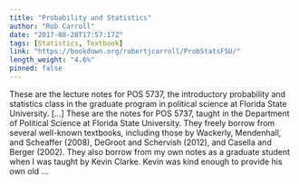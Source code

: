 ```yaml
---
title: "Probability and Statistics"
author: "Rob Carroll"
date: "2017-08-28T17:57:17Z"
tags: [Statistics, Textbook]
link: "https://bookdown.org/robertjcarroll/ProbStatsFSU/"
length_weight: "4.6%"
pinned: false
---
```


These are the lecture notes for POS 5737, the introductory probability and statistics class in the graduate program in political science at Florida State University. [...] These are the notes for POS 5737, taught in the Department of Political Science at Florida State University. They freely borrow from several well-known textbooks, including those by Wackerly, Mendenhall, and Scheaffer (2008), DeGroot and Schervish (2012), and Casella and Berger (2002). They also borrow from my own notes as a graduate student when I was taught by Kevin Clarke. Kevin was kind enough to provide his own old ...
